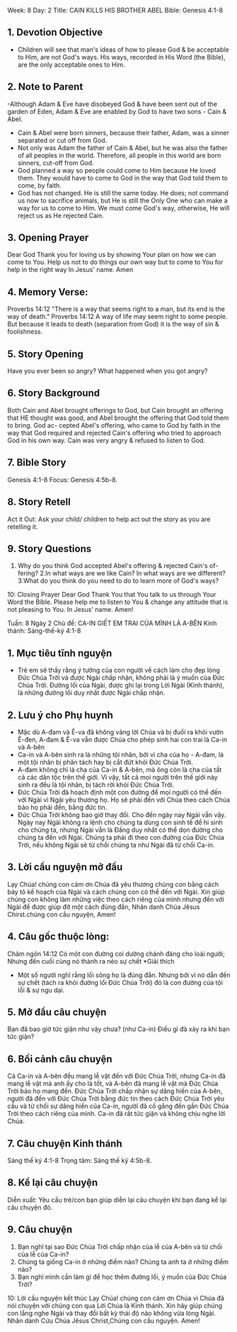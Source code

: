 Week: 8
Day: 2
Title: CAIN KILLS HIS BROTHER ABEL
Bible: Genesis 4:1-8
## 1. Devotion Objective
- Children will see that man's ideas of how to please God & be acceptable to Him, are not God's ways. His ways, recorded in His Word (the Bible), are the only acceptable ones to Him.

## 2. Note to Parent
 -Although Adam & Eve have disobeyed God & have been sent out of the garden of Eden, Adam & Eve are enabled by God to have two sons - Cain & Abel.
- Cain & Abel were born sinners, because their father, Adam, was a sinner separated or cut off from God.
- Not only was Adam the father of Cain & Abel, but he was also the father of all peoples in the world. Therefore, all people in this world are born sinners, cut-off from God.
- God planned a way so people could come to Him because He loved them. They would have to come to God in the way that God told them to come, by faith.
- God has not changed. He is still the same today. He does; not command us now to sacrifice animals, but He is still the Only One who can make a way for us to come to Him. We must come God's way, otherwise, He will reject us as He rejected Cain.

## 3. Opening Prayer
Dear God Thank you for loving us by showing Your plan on how we can come to You. Help us not to do things our own way but to come to You for help in the right way In Jesus' name. Amen

## 4. Memory Verse:
Proverbs 14:12 "There is a way that seems right to a man, but its end is the way of death." Proverbs 14:12 A way of life may seem right to some people. But because it leads to death (separation from God) it is the way of sin & foolishness.

## 5. Story Opening
Have you ever been so angry? What happened when you got angry?
## 6. Story Background
Both Cain and Abel brought offerings to God, but Cain brought an offering that HE thought was good, and Abel brought the offering that God told them to bring. God ac- cepted Abel's offering, who came to God by faith in the way that God required and rejected Cain's offering who tried to approach God in his own way. Cain was very angry & refused to listen to God.


## 7. Bible Story
Genesis 4:1-8 Focus: Genesis 4:5b-8.

## 8. Story Retell
Act it Out: Ask your child/ children to help act out the story as you are retelling it.

## 9. Story Questions
1. Why do you think God accepted Abel's offering & rejected Cain's of- fering?
2.In what ways are we like Cain? In what ways are we different?
3.What do you think do you need to do to learn more of God's ways?

10: Closing Prayer
Dear God Thank You that You talk to us through Your Word the Bible. Please help me to listen to You & change any attitude that is not pleasing to You. In Jesus' name. Amen!



Tuần: 8
Ngày 2
Chủ đề: CA-IN GIẾT EM TRAI CỦA MÌNH LÀ A-BÊN
Kinh thánh: Sáng-thế-ký 4:1-8

## 1. Mục tiêu tĩnh nguyện
- Trẻ em sẽ thấy rằng ý tưởng của con người về cách làm cho đẹp lòng Đức Chúa Trời và được Ngài chấp nhận, không phải là ý muốn của Đức Chúa Trời. Đường lối của Ngài, được ghi lại trong Lời Ngài (Kinh thánh), là những đường lối duy nhất được Ngài chấp nhận.

## 2. Lưu ý cho Phụ huynh
 - Mặc dù A-đam và Ê-va đã không vâng lời Chúa và bị đuổi ra khỏi vườn Ê-đen, A-đam & Ê-va vẫn được Chúa cho phép sinh hai con trai là Ca-in và A-bên
- Ca-in và A-bên sinh ra là những tội nhân, bởi vì cha của họ - A-đam, là một tội nhân bị phân tách hay bị cắt đứt khỏi Đức Chúa Trời.
- A-đam không chỉ là cha của Ca-in & A-bên, mà ông còn là cha của tất cả các dân tộc trên thế giới. Vì vậy, tất cả mọi người trên thế giới này sinh ra đều là tội nhân, bị tách rời khỏi Đức Chúa Trời.
- Đức Chúa Trời đã hoạch định một con đường để mọi người có thể đến với Ngài vì Ngài yêu thương họ. Họ sẽ phải đến với Chúa theo cách Chúa bảo họ phải đến, bằng đức tin.
- Đức Chúa Trời không bao giờ thay đổi. Cho đến ngày nay Ngài vẫn vậy. Ngày nay Ngài không ra lệnh cho chúng ta  dùng con sinh tế để hi sinh cho chúng ta, nhưng Ngài vẫn là Đấng duy nhất có thể dọn đường cho chúng ta đến với Ngài. Chúng ta phải đi theo con đường của Đức Chúa Trời, nếu không Ngài sẽ từ chối chúng ta như Ngài đã từ chối Ca-in.

## 3. Lời cầu nguyện mở đầu
Lạy Chúa! chúng con cảm ơn Chúa đã yêu thương chúng con bằng cách bày tỏ kế hoạch của Ngài và cách chúng con có thể đến với Ngài. Xin giúp chúng con không làm những việc theo cách riêng của mình nhưng đến với Ngài để được giúp đỡ một cách đúng đắn, Nhân danh Chúa Jêsus Chirst.chúng con cầu nguyện, Amen!

## 4. Câu gốc thuộc lòng:
Châm ngôn 14:12 Có một con đường coi dường chánh đáng cho loài người; Nhưng đến cuối cùng nó thành ra nẻo sự chết
*Giải thích
- Một số người nghĩ rằng lối sông họ là đúng đắn. Nhưng bởi vì nó dẫn đến sự chết (tách ra khỏi đường lối Đức Chúa Trời) đó là con đường của tội lỗi & sự ngu dại.

## 5. Mở đầu câu chuyện
Bạn đã bao giờ tức giận như vậy chưa? (như Ca-in)
Điều gì đã xảy ra khi bạn tức giận?

## 6. Bối cảnh câu chuyện
Cả Ca-in và A-bên đều mang lễ vật đến với Đức Chúa Trời, nhưng Ca-in đã mang lễ vật mà anh ấy cho là tốt, và A-bên đã mang lễ vật mà Đức Chúa Trời bảo họ mang đến. Đức Chúa Trời chấp nhận sự dâng hiến của A-bên, người đã đến với Đức Chúa Trời bằng đức tin theo cách Đức Chúa Trời yêu cầu và từ chối sự dâng hiến của Ca-in, người đã cố gắng đến gần Đức Chúa Trời theo cách riêng của mình. Ca-in đã rất tức giận và không chịu nghe lời Chúa.

## 7. Câu chuyện Kinh thánh
Sáng thế ký 4:1-8
Trọng tâm: Sáng thế ký 4:5b-8.

## 8. Kể lại câu chuyện
Diễn xuất: Yêu cầu trẻ/con bạn giúp diễn lại câu chuyện khi bạn đang kể lại câu chuyện đó.

## 9. Câu chuyện
1. Bạn nghĩ tại sao Đức Chúa Trời chấp nhận của lễ của A-bên và từ chối của lễ của Ca-in?
2. Chúng ta giống Ca-in ở những điểm nào? Chúng ta anh ta ở những điểm nào?
3. Bạn nghĩ mình cần làm gì để học thêm đường lối, ý muốn của Đức Chúa Trời?

10: Lời cầu nguyện kết thúc
Lạy Chúa! chúng con cảm ơn Chúa vì Chúa đã nói chuyện với chúng con qua Lời Chúa là Kinh thánh. Xin hãy giúp chúng con lắng nghe Ngài và thay đổi bất kỳ thái độ nào không vừa lòng Ngài. Nhân danh Cứu Chúa Jêsus Christ,Chúng con cầu nguyện. Amen!
